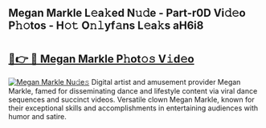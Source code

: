 ## Megan Markle L𝚎a𝚔ed N𝚞𝚍e - Part-r0D Vi𝚍𝚎o P𝚑𝚘tos - H𝚘𝚝 O𝚗𝚕yf𝚊ns L𝚎a𝚔s aH6i8

# <h2><a href="http://kf1wc0.oniu.top/?m=Megan+Markle">🔗👉 🔴 Megan Markle P𝚑ot𝚘𝚜 V𝚒d𝚎o</a></h2>

[![Megan Markle Nu𝚍e𝚜](https://i.imgur.com/0qMVB7G.gif)](http://kf1wc0.oniu.top/?m=Megan+Markle)
Digital artist and amusement provider Megan Markle, famed for disseminating dance and lifestyle content via viral dance sequences and succinct videos. Versatile clown Megan Markle, known for their exceptional skills and accomplishments in entertaining audiences with humor and satire.  
